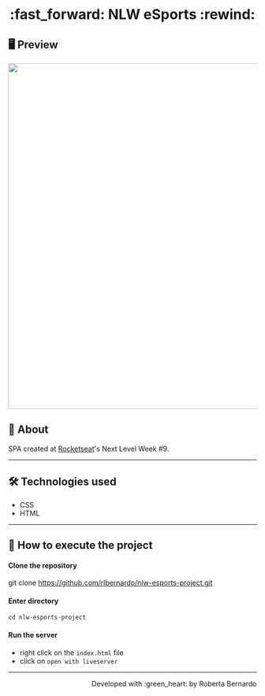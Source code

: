 <h1 align = "center"> :fast_forward: NLW eSports :rewind: </h1>

## 🖥 Preview
<p align = "center">
  <img src = "xxx" width = "702" height = "auto">
</p>

## 📖 About
<p>SPA created at <a href="https://www.rocketseat.com.br/" target="_blank">Rocketseat</a>'s Next Level Week #9.</p>

---

## 🛠 Technologies used
- CSS
- HTML

---


## 🚀 How to execute the project
#### Clone the repository
git clone https://github.com/rlbernardo/nlw-esports-project.git

#### Enter directory
`cd nlw-esports-project`

#### Run the server
- right click on the `index.html` file
- click on `open with liveserver`

---
<p align = "right">Developed with :green_heart: by Roberta Bernardo</p>


